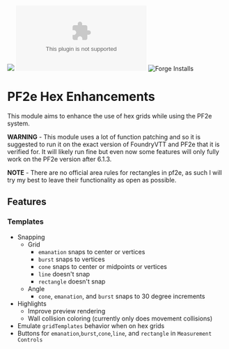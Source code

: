 ![](https://img.shields.io/badge/Foundry-v12-informational)
![Latest Release Download Count](https://img.shields.io/github/downloads/FolkvangrForgent/pf2e-hex/latest/module.zip)
![Forge Installs](https://img.shields.io/badge/dynamic/json?label=Forge%20Installs&query=package.installs&suffix=%25&url=https%3A%2F%2Fforge-vtt.com%2Fapi%2Fbazaar%2Fpackage%2Fpf2e-hex&colorB=4aa94a)

# PF2e Hex Enhancements

This module aims to enhance the use of hex grids while using the PF2e system.

**WARNING** - This module uses a lot of function patching and so it is suggested to run it on the exact version of FoundryVTT and PF2e that it is verified for. It will likely run fine but even now some features will only fully work on the PF2e version after 6.1.3.

**NOTE** - There are no official area rules for rectangles in pf2e, as such I will try my best to leave their functionality as open as possible.

## Features

### Templates

- Snapping
    - Grid
        - `emanation` snaps to center or vertices
        - `burst` snaps to vertices
        - `cone` snaps to center or midpoints or vertices
        - `line` doesn't snap
        - `rectangle` doesn't snap
    - Angle
        - `cone`, `emanation`, and `burst` snaps to 30 degree increments
- Highlights
    - Improve preview rendering
    - Wall collision coloring (currently only does movement collisions)
- Emulate `gridTemplates` behavior when on hex grids
- Buttons for `emanation`,`burst`,`cone`,`line`, and `rectangle` in `Measurement Controls`
